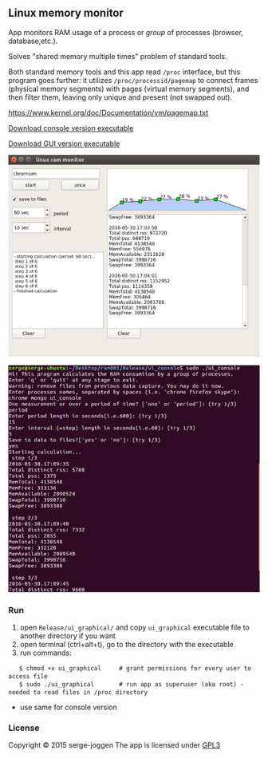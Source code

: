 ## Linux memory monitor

App monitors RAM usage of a process or *group* of processes (browser, database,etc.). 

Solves "shared memory multiple times" problem of standard tools.

Both standard memory tools and this app read `/proc` interface, but this program goes further: it utilizes
`/proc/processid/pagemap` to connect frames (physical memory segments)  with pages (virtual memory segments),
and then filter them, leaving only unique and present (not swapped out).

https://www.kernel.org/doc/Documentation/vm/pagemap.txt

[Download console version executable](https://github.com/serge-joggen/linux-memory-monitor/releases/download/v0.1/ui_console)

[Download GUI version executable](https://github.com/serge-joggen/linux-memory-monitor/releases/download/v0.1/ui_graphical)

![Alt text](/gui.png?raw=true "gui")

![Alt text](/console.png?raw=true "console")


### Run

1. open `Release/ui_graphical/` and copy `ui_graphical` executable file to another directory if you want
2. open terminal (ctrl+alt+t), go to the directory with the executable
3. run commands:
```shell
   $ chmod +x ui_graphical     # grant permissions for every user to access file
   $ sudo ./ui_graphical       # run app as superuser (aka root) - needed to read files in /proc directory
```
*  use same for console version


### License

Copyright © 2015 serge-joggen  The app  is licensed under [GPL3](http://www.gnu.org/licenses/gpl-3.0.html)
